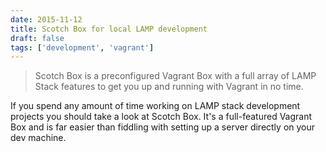 ```yaml
---
date: 2015-11-12
title: Scotch Box for local LAMP development
draft: false
tags: ['development', 'vagrant']
---
```


> Scotch Box is a preconfigured Vagrant Box with a full array of LAMP Stack features to get you up and running with Vagrant in no time.<!-- excerpt -->

If you spend any amount of time working on LAMP stack development projects you should take a look at Scotch Box. It's a full-featured Vagrant Box and is far easier than fiddling with setting up a server directly on your dev machine.
